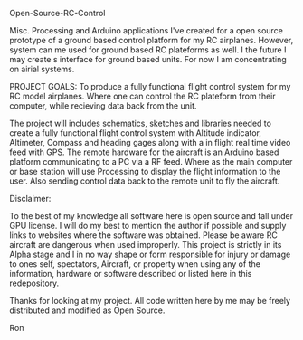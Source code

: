 Open-Source-RC-Control

Misc. Processing and Arduino applications I've created for a open source prototype of a ground based control
platform for my RC airplanes. However, system can me used for ground based RC plateforms as well. I the future 
I may create s interface for ground based units. For now I am concentrating on airial systems.

PROJECT GOALS: To produce a fully functional flight control system for my RC model airplanes. Where one can
control the RC plateform from their computer, while recieving data back from the unit.


The project will includes schematics, sketches and libraries needed to create a fully functional flight control
system with Altitude indicator, Altimeter, Compass and heading gages along with a in flight real time video feed
with GPS. The remote hardware for the aircraft is an Arduino based platform communicating to a PC via a RF feed.
Where as the main computer or base station will use Processing to display the flight information to the user.
Also sending control data back to the remote unit to fly the aircraft.

Disclaimer:

  To the best of my knowledge all software here is open source and fall under GPU license. I will do my best to
mention the author if possible and supply links to websites where the software was obtained.
  Please be aware RC aircraft are dangerous when used improperly. This project is strictly in its Alpha stage
and I in no way shape or form responsible for injury or damage to ones self, spectators, Aircraft, or property
when using any of the information, hardware or software described or listed here in this redepository.

Thanks for looking at my project. All code written here by me may be freely distributed and modified as Open Source.

Ron
